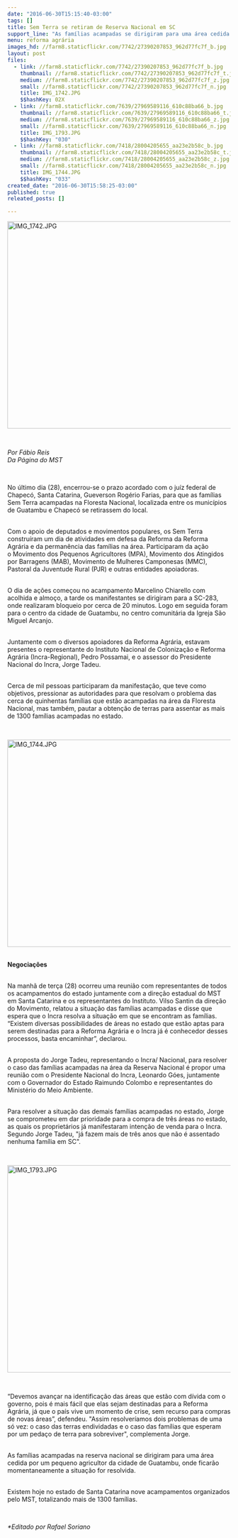 ```yaml
---
date: "2016-06-30T15:15:40-03:00"
tags: []
title: Sem Terra se retiram de Reserva Nacional em SC
support_line: "As famílias acampadas se dirigiram para uma área cedida por um pequeno agricultor da cidade de Guatambu, onde ficarão momentaneamente."
menu: reforma agrária
images_hd: //farm8.staticflickr.com/7742/27390207853_962d77fc7f_b.jpg
layout: post
files:
  - link: //farm8.staticflickr.com/7742/27390207853_962d77fc7f_b.jpg
    thumbnail: //farm8.staticflickr.com/7742/27390207853_962d77fc7f_t.jpg
    medium: //farm8.staticflickr.com/7742/27390207853_962d77fc7f_z.jpg
    small: //farm8.staticflickr.com/7742/27390207853_962d77fc7f_n.jpg
    title: IMG_1742.JPG
    $$hashKey: 02X
  - link: //farm8.staticflickr.com/7639/27969589116_610c88ba66_b.jpg
    thumbnail: //farm8.staticflickr.com/7639/27969589116_610c88ba66_t.jpg
    medium: //farm8.staticflickr.com/7639/27969589116_610c88ba66_z.jpg
    small: //farm8.staticflickr.com/7639/27969589116_610c88ba66_n.jpg
    title: IMG_1793.JPG
    $$hashKey: "030"
  - link: //farm8.staticflickr.com/7418/28004205655_aa23e2b58c_b.jpg
    thumbnail: //farm8.staticflickr.com/7418/28004205655_aa23e2b58c_t.jpg
    medium: //farm8.staticflickr.com/7418/28004205655_aa23e2b58c_z.jpg
    small: //farm8.staticflickr.com/7418/28004205655_aa23e2b58c_n.jpg
    title: IMG_1744.JPG
    $$hashKey: "033"
created_date: "2016-06-30T15:58:25-03:00"
published: true
releated_posts: []

---
```

<p><img alt="IMG_1742.JPG" height="467" src="//farm8.staticflickr.com/7742/27390207853_962d77fc7f_b.jpg" width="700" /></p>

<p>&nbsp;</p>

<p><em>Por F&aacute;bio Reis<br />
Da P&aacute;gina do MST</em></p>

<p>&nbsp;</p>

<p>No &uacute;ltimo dia (28), encerrou-se o prazo acordado com o ju&iacute;z&nbsp;federal de Chapec&oacute;, Santa Catarina, Gueverson Rog&eacute;rio Farias, para que as fam&iacute;lias Sem Terra&nbsp;acampadas na Floresta Nacional, localizada entre os munic&iacute;pios de Guatambu e Chapec&oacute; se retirassem do local.</p>

<p><br />
Com o apoio de&nbsp;deputados e movimentos populares, os Sem Terra constru&iacute;ram um dia de atividades em defesa da Reforma da Reforma Agr&aacute;ria e da perman&ecirc;ncia das fam&iacute;lias na &aacute;rea. Participaram da a&ccedil;&atilde;o o&nbsp;Movimento dos Pequenos Agricultores (MPA), Movimento dos Atingidos por Barragens (MAB), Movimento de Mulheres Camponesas (MMC), Pastoral da Juventude Rural (PJR) e outras entidades apoiadoras.</p>

<p><br />
O dia de a&ccedil;&otilde;es come&ccedil;ou no acampamento Marcelino Chiarello com acolhida e almo&ccedil;o, a tarde os manifestantes se dirigiram para a SC-283, onde realizaram bloqueio por cerca de 20 minutos. Logo em seguida foram para o centro da cidade de Guatambu, no centro comunit&aacute;ria da Igreja S&atilde;o Miguel Arcanjo.</p>

<p><br />
Juntamente com o diversos apoiadores da Reforma Agr&aacute;ria, estavam presentes o representante do Instituto Nacional de Coloniza&ccedil;&atilde;o e Reforma Agr&aacute;ria (Incra-Regional), Pedro Possamai, e o assessor do Presidente Nacional do Incra, Jorge Tadeu.</p>

<p><br />
Cerca de mil pessoas participaram da manifesta&ccedil;&atilde;o, que teve como objetivos, pressionar as autoridades para que resolvam o problema das cerca de quinhentas fam&iacute;lias que est&atilde;o acampadas na &aacute;rea da Floresta Nacional, mas tamb&eacute;m, pautar a obten&ccedil;&atilde;o de terras para assentar as mais de 1300 fam&iacute;lias acampadas no estado.</p>

<p>&nbsp;</p>

<p><img alt="IMG_1744.JPG" height="467" src="//farm8.staticflickr.com/7418/28004205655_aa23e2b58c_b.jpg" width="700" /></p>

<p><br />
<strong>Negocia&ccedil;&otilde;es</strong></p>

<p><br />
Na manh&atilde; de ter&ccedil;a (28) ocorreu uma reuni&atilde;o com representantes de todos os acampamentos do estado juntamente com a dire&ccedil;&atilde;o estadual do MST em Santa Catarina e os representantes do Instituto. Vilso Santin da dire&ccedil;&atilde;o do Movimento, relatou a situa&ccedil;&atilde;o das fam&iacute;lias acampadas e disse que espera que o Incra resolva a situa&ccedil;&atilde;o em que se encontram as fam&iacute;lias. &ldquo;Existem diversas possibilidades de &aacute;reas no estado que est&atilde;o aptas para serem destinadas para a Reforma Agr&aacute;ria e o Incra j&aacute; &eacute; conhecedor desses processos, basta encaminhar&rdquo;, declarou.</p>

<p><br />
A proposta do Jorge Tadeu, representando o Incra/ Nacional, para resolver o caso das fam&iacute;lias acampadas na &aacute;rea da Reserva Nacional &eacute; propor uma reuni&atilde;o com o Presidente Nacional do Incra, Leonardo G&oacute;es, juntamente com o Governador do Estado Raimundo Colombo e representantes do Minist&eacute;rio do Meio Ambiente.</p>

<p><br />
Para resolver a situa&ccedil;&atilde;o das demais fam&iacute;lias acampadas no estado, Jorge se comprometeu em dar prioridade para a compra de tr&ecirc;s &aacute;reas no estado, as quais os propriet&aacute;rios j&aacute; manifestaram inten&ccedil;&atilde;o de venda para o Incra. Segundo Jorge Tadeu, &quot;j&aacute; fazem mais de tr&ecirc;s anos que n&atilde;o &eacute; assentado nenhuma fam&iacute;lia em SC&quot;.</p>

<p>&nbsp;</p>

<p><img alt="IMG_1793.JPG" height="467" src="//farm8.staticflickr.com/7639/27969589116_610c88ba66_b.jpg" width="700" /></p>

<p>&nbsp;</p>

<p>&ldquo;Devemos avan&ccedil;ar na identifica&ccedil;&atilde;o das &aacute;reas que est&atilde;o com d&iacute;vida com o governo, pois &eacute; mais f&aacute;cil que elas sejam destinadas para a Reforma Agr&aacute;ria, j&aacute; que o pa&iacute;s vive um momento de crise, sem recurso para compras de novas &aacute;reas&rdquo;, defendeu. &quot;Assim resolver&iacute;amos dois problemas de uma s&oacute; vez: o caso das terras endividadas e o caso das fam&iacute;lias que esperam por um peda&ccedil;o de terra para sobreviver&quot;, complementa Jorge.</p>

<p><br />
As fam&iacute;lias acampadas na reserva nacional se dirigiram para uma &aacute;rea cedida por um pequeno agricultor da cidade de Guatambu, onde ficar&atilde;o momentaneamente&nbsp;a situa&ccedil;&atilde;o for resolvida.</p>

<p><br />
Existem hoje no estado de Santa Catarina nove acampamentos organizados pelo MST, totalizando mais de 1300 fam&iacute;lias.</p>

<p>&nbsp;</p>

<p><em>*Editado por Rafael Soriano</em></p>
